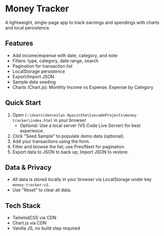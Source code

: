 # Money Tracker

A lightweight, single-page app to track earnings and spendings with charts and local persistence.

## Features
- Add income/expense with date, category, and note
- Filters: type, category, date range, search
- Pagination for transaction list
- LocalStorage persistence
- Export/Import JSON
- Sample data seeding
- Charts (Chart.js): Monthly Income vs Expense, Expense by Category

## Quick Start
1. Open `C:\Users\Venceslas Hyacinthe\CascadeProjects\money-tracker\index.html` in your browser.
   - Optional: Use a local server (VS Code Live Server) for best experience.
2. Click "Seed Sample" to populate demo data (optional).
3. Add your transactions using the form.
4. Filter and browse the list; use Prev/Next for pagination.
5. Export data to JSON to back up; Import JSON to restore.

## Data & Privacy
- All data is stored locally in your browser via LocalStorage under key `money-tracker:v1`.
- Use "Reset" to clear all data.

## Tech Stack
- TailwindCSS via CDN
- Chart.js via CDN
- Vanilla JS, no build step required

